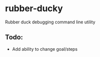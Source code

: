# rubber-ducky
Rubber duck debugging command line utility

## Todo:
 * Add ability to change goal/steps
